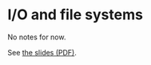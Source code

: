 # I/O and file systems

No notes for now.

See [the slides (PDF)](https://462000265.lumidata.eu/1day-20240208/files/LUMI-1day-20240208-08-lustre-intro.pdf).
